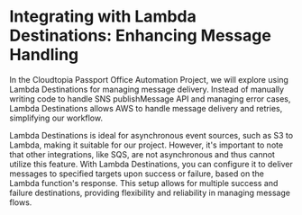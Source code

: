 # Integrating with Lambda Destinations: Enhancing Message Handling

In the Cloudtopia Passport Office Automation Project, we will explore using Lambda Destinations for managing message delivery. Instead of manually writing code to handle SNS publishMessage API and managing error cases, Lambda Destinations allows AWS to handle message delivery and retries, simplifying our workflow.

Lambda Destinations is ideal for asynchronous event sources, such as S3 to Lambda, making it suitable for our project. However, it's important to note that other integrations, like SQS, are not asynchronous and thus cannot utilize this feature. With Lambda Destinations, you can configure it to deliver messages to specified targets upon success or failure, based on the Lambda function's response. This setup allows for multiple success and failure destinations, providing flexibility and reliability in managing message flows.

